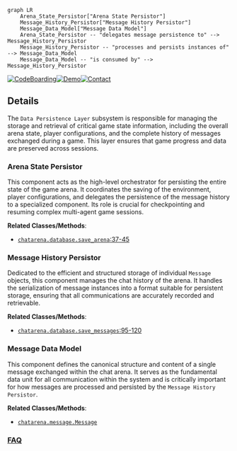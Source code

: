 ```mermaid
graph LR
    Arena_State_Persistor["Arena State Persistor"]
    Message_History_Persistor["Message History Persistor"]
    Message_Data_Model["Message Data Model"]
    Arena_State_Persistor -- "delegates message persistence to" --> Message_History_Persistor
    Message_History_Persistor -- "processes and persists instances of" --> Message_Data_Model
    Message_Data_Model -- "is consumed by" --> Message_History_Persistor
```

[![CodeBoarding](https://img.shields.io/badge/Generated%20by-CodeBoarding-9cf?style=flat-square)](https://github.com/CodeBoarding/GeneratedOnBoardings)[![Demo](https://img.shields.io/badge/Try%20our-Demo-blue?style=flat-square)](https://www.codeboarding.org/demo)[![Contact](https://img.shields.io/badge/Contact%20us%20-%20contact@codeboarding.org-lightgrey?style=flat-square)](mailto:contact@codeboarding.org)

## Details

The `Data Persistence Layer` subsystem is responsible for managing the storage and retrieval of critical game state information, including the overall arena state, player configurations, and the complete history of messages exchanged during a game. This layer ensures that game progress and data are preserved across sessions.

### Arena State Persistor
This component acts as the high-level orchestrator for persisting the entire state of the game arena. It coordinates the saving of the environment, player configurations, and delegates the persistence of the message history to a specialized component. Its role is crucial for checkpointing and resuming complex multi-agent game sessions.


**Related Classes/Methods**:

- <a href="https://github.com/Farama-Foundation/chatarena/blob/main/chatarena/database.py#L37-L45" target="_blank" rel="noopener noreferrer">`chatarena.database.save_arena`:37-45</a>


### Message History Persistor
Dedicated to the efficient and structured storage of individual `Message` objects, this component manages the chat history of the arena. It handles the serialization of message instances into a format suitable for persistent storage, ensuring that all communications are accurately recorded and retrievable.


**Related Classes/Methods**:

- <a href="https://github.com/Farama-Foundation/chatarena/blob/main/chatarena/database.py#L95-L120" target="_blank" rel="noopener noreferrer">`chatarena.database.save_messages`:95-120</a>


### Message Data Model
This component defines the canonical structure and content of a single message exchanged within the chat arena. It serves as the fundamental data unit for all communication within the system and is critically important for how messages are processed and persisted by the `Message History Persistor`.


**Related Classes/Methods**:

- <a href="https://github.com/Farama-Foundation/chatarena/blob/main/chatarena/message.py" target="_blank" rel="noopener noreferrer">`chatarena.message.Message`</a>




### [FAQ](https://github.com/CodeBoarding/GeneratedOnBoardings/tree/main?tab=readme-ov-file#faq)